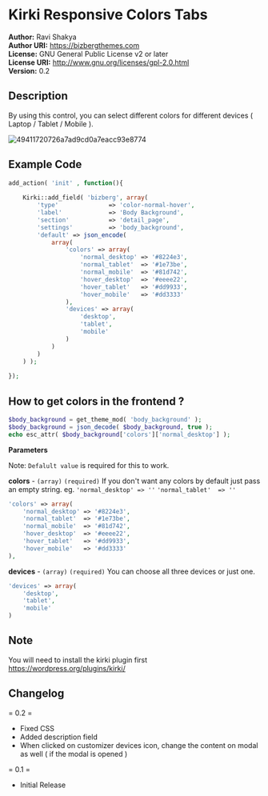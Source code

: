 # Kirki Responsive Colors Tabs

**Author:** Ravi Shakya  
**Author URI:** https://bizbergthemes.com  
**License:** GNU General Public License v2 or later  
**License URI:** http://www.gnu.org/licenses/gpl-2.0.html  
**Version:** 0.2

## Description ##

By using this control, you can select different colors for different devices ( Laptop / Tablet / Mobile ). 

![49411720726a7ad9cd0a7eacc93e8774](https://user-images.githubusercontent.com/11089018/138320158-d31a75ca-7abc-4ccb-a995-2cc073554c82.gif)

## Example Code ##

````php
add_action( 'init' , function(){
	
	Kirki::add_field( 'bizberg', array(
		'type'              => 'color-normal-hover',
		'label'             => 'Body Background',
		'section'           => 'detail_page',
		'settings'          => 'body_background',
		'default' => json_encode(
			array(				
				'colors' => array(
					'normal_desktop' => '#8224e3',
					'normal_tablet'  => '#1e73be',
					'normal_mobile'  => '#81d742',
					'hover_desktop'  => '#eeee22',
					'hover_tablet'   => '#dd9933',
					'hover_mobile'   => '#dd3333'
				),
				'devices' => array(
					'desktop',
					'tablet',
					'mobile'
				)		
			)
		) 
	) );
  
});
````
## How to get colors in the frontend ? ##
````php
$body_background = get_theme_mod( 'body_background' );
$body_background = json_decode( $body_background, true );
echo esc_attr( $body_background['colors']['normal_desktop'] );
````
**Parameters**

Note: `Defalult value` is required for this to work. 

**colors**       - `(array)` `(required)` If you don't want any colors by default just pass an empty string. eg. `'normal_desktop' => ''` `'normal_tablet'  => ''`
````php
'colors' => array(
	'normal_desktop' => '#8224e3',
	'normal_tablet'  => '#1e73be',
	'normal_mobile'  => '#81d742',
	'hover_desktop'  => '#eeee22',
	'hover_tablet'   => '#dd9933',
	'hover_mobile'   => '#dd3333'
),
````
**devices**       - `(array)` `(required)` You can choose all three devices or just one.
````php
'devices' => array(
	'desktop',
	'tablet',
	'mobile'
)
````
## Note ##
You will need to install the kirki plugin first https://wordpress.org/plugins/kirki/

## Changelog ##

= 0.2 =
- Fixed CSS
- Added description field
- When clicked on customizer devices icon, change the content on modal as well ( if the modal is opened )

= 0.1 =
- Initial Release
